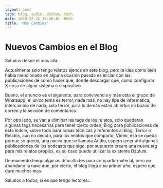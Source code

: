 ```yaml
---
layout: post
tags: blog, audio, dzulum, tech
date: 2020-12-31 15:20:40 -0600
title: 'Más Cambios'
---
```


# Nuevos Cambios en el Blog

Saludos desde el mas allá...

Actualmente solo tengo relatos ajenos en este blog, pero la idea como bien había mencionado en alguna ocasión pasada es iniciar con 
las publicaciones de como hacer que, donde descargar que, como configurar X cosa de algún sistema o dispositivo.

Bueno, el anuncio es el siguiente, para convivencia y más esta el grupo de Whatsapp, el único tema es terror, nada mas, no hay tips 
de informática, intercambio de nada, solo terror, para lo demás están abiertos mi buzón de correo y la sección de comentarios.

Por otro lado, se van a eliminar las tags de los relatos, solo quedaran algunas tags necesarias para tener cierto orden, Blog para 
publicaciones de esta índole, sobre todo para cosas técnicas y referentes al blog, Terror o Relatos, aun no decido, para los 
relatos que comparto, Vídeo, esa se queda porque se queda, una nueva que se llamara Audio, espero tener ahí algunas publicaciones 
de los podcasts que sigo, por supuesto creare una nueva tag para mis relatos propios, es su caso puedo utilizar la existente 
Dzulum.

De momento tengo algunas dificultades para compartir material, pero no abandono la nave aun, por cierto, el blog llega a su primer 
año, espero que dure muchos mas.

Saludos a todos, si es que tengo lectores...